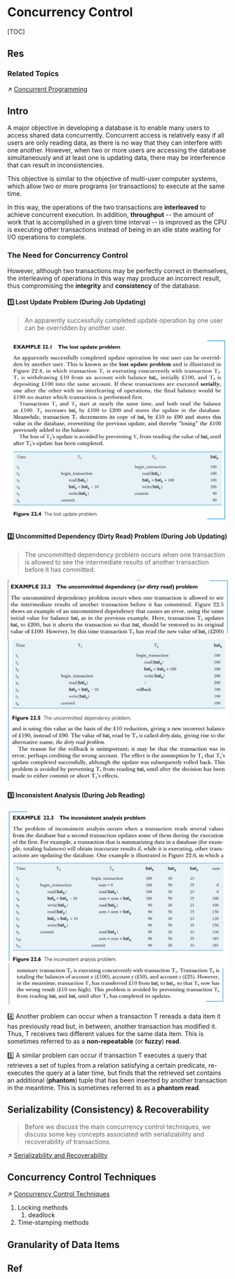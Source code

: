 # Concurrency Control

[TOC]



## Res
### Related Topics
↗ [Concurrent Programming](../../../../../../../👷🏾‍♂️%20Computer%20(Host)%20System/Operating%20System%20&%20OS%20Kernel%20(Theory%20Part)/OS%20Processes%20&%20Automata%20Management%20(CPU%20+%20Main%20Memory%20Resource)/Concurrent%20Programming.md)



## Intro
A major objective in developing a database is to enable many users to access shared data concurrently. Concurrent access is relatively easy if all users are only reading data, as there is no way that they can interfere with one another. However, when two or more users are accessing the database simultaneously and at least one is updating data, there may be interference that can result in inconsistencies.

This objective is similar to the objective of multi-user computer systems, which allow two or more programs (or transactions) to execute at the same time. 

In this way, the operations of the two transactions are **interleaved** to achieve concurrent execution. In addition, **throughput** -- the amount of work that is accomplished in a given time interval -- is improved as the CPU is executing other transactions instead of being in an idle state waiting for I/O operations to complete.


### The Need for Concurrency Control
However, although two transactions may be perfectly correct in themselves, the interleaving of operations in this way may produce an incorrect result, thus compromising the **integrity** and **consistency** of the database. 

#### 1️⃣ Lost Update Problem (During Job Updating)
> An apparently successfully completed update operation by one user can be overridden by another user.

![](../../../../../../../../../Assets/Pics/Screenshot%202023-06-04%20at%203.54.18%20PM.png)
#### 2️⃣ Uncommitted Dependency (Dirty Read) Problem (During Job Updating)
> The uncommitted dependency problem occurs when one transaction is allowed to see the intermediate results of another transaction before it has committed.

![](../../../../../../../../../Assets/Pics/Screenshot%202023-06-04%20at%203.56.40%20PM.png)
#### 3️⃣ Inconsistent Analysis (During Job Reading)
![](../../../../../../../../../Assets/Pics/Screenshot%202023-06-04%20at%203.59.40%20PM.png)

4️⃣ Another problem can occur when a transaction T rereads a data item it has previously read but, in between, another transaction has modified it. Thus, T receives two different values for the same data item. This is sometimes referred to as a **non-repeatable** (or **fuzzy**) **read**. 

5️⃣ A similar problem can occur if transaction T executes a query that retrieves a set of tuples from a relation satisfying a certain predicate, re-executes the query at a later time, but finds that the retrieved set contains an additional (**phantom**) tuple that has been inserted by another transaction in the meantime. This is sometimes referred to as a **phantom read**.



## Serializability (Consistency) & Recoverability
> Before we discuss the main concurrency control techniques, we discuss some key concepts associated with serializability and recoverability of transactions.

↗ [Serializability and Recoverability](Serializability%20and%20Recoverability.md)



## Concurrency Control Techniques
↗ [Concurrency Control Techniques](Concurrency%20Control%20Techniques/Concurrency%20Control%20Techniques.md) 

1. Locking methods
	1. deadlock
2. Time-stamping methods



## Granularity of Data Items



## Ref


